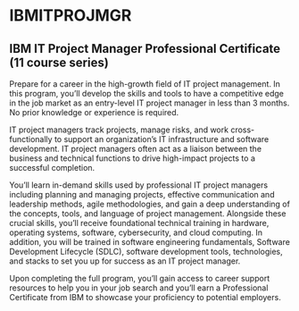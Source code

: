 # IBMITPROJMGR


## IBM IT Project Manager Professional Certificate (11 course series)

Prepare for a career in the high-growth field of IT project management. In this program, you’ll develop the skills and tools to have a competitive edge in the job market as an entry-level IT project manager in less than 3 months. No prior knowledge or experience is required.

IT project managers track projects, manage risks, and work cross-functionally to support an organization’s IT infrastructure and software development. IT project managers often act as a liaison between the business and technical functions to drive high-impact projects to a successful completion.

You’ll learn in-demand skills used by professional IT project managers including planning and managing projects, effective communication and leadership methods, agile methodologies, and gain a deep understanding of the concepts, tools, and language of project management. Alongside these crucial skills, you’ll receive foundational technical training in hardware, operating systems, software, cybersecurity, and cloud computing. In addition, you will be trained in software engineering fundamentals, Software Development Lifecycle (SDLC), software development tools, technologies, and stacks to set you up for success as an IT project manager.

Upon completing the full program, you’ll gain access to career support resources to help you in your job search and you’ll earn a Professional Certificate from IBM to showcase your proficiency to potential employers. 


